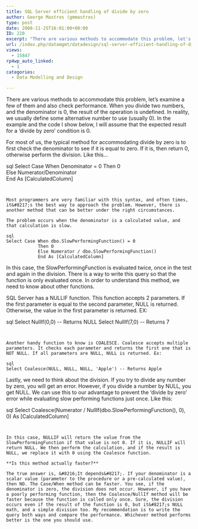 ```yaml
---
title: SQL Server efficient handling of divide by zero
author: George Mastros (gmmastros)
type: post
date: 2008-11-25T16:01:00+00:00
ID: 220
excerpt: "There are various methods to accommodate this problem, let's examine a few of them and also check performance.  When you divide two numbers, and the denominator is 0, the result of the operation is undefined.  In reality, we usually define some alternat&hellip;"
url: /index.php/datamgmt/datadesign/sql-server-efficient-handling-of-divide/
views:
  - 15847
rp4wp_auto_linked:
  - 1
categories:
  - Data Modelling and Design

---
```

There are various methods to accommodate this problem, let&#8217;s examine a few of them and also check performance. When you divide two numbers, and the denominator is 0, the result of the operation is undefined. In reality, we usually define some alternative number to use (usually 0). In the example and the code I show below, I will assume that the expected result for a &#8216;divide by zero&#8217; condition is 0.

For most of us, the typical method for accommodating divide by zero is to first check the denominator to see if it is equal to zero. If it is, then return 0, otherwise perform the division. Like this…

sql
Select Case When Denominator = 0
            Then 0             
            Else Numerator/Denominator             
            End As [CalculatedColumn]
```


Most programmers are very familiar with this syntax, and often times, it&#8217;s the best way to approach the problem. However, there is another method that can be better under the right circumstances.

The problem occurs when the denominator is a calculated value, and that calculation is slow.

sql
Select Case When dbo.SlowPerformingFunction() = 0
            Then 0
            Else Numerator / dbo.SlowPerformingFunction()
            End As [CalculatedColumn]
```


In this case, the SlowPerformingFunction is evaluated twice, once in the test and again in the division. There is a way to write this query so that the function is only evaluated once. In order to understand this method, we need to know about other functions.

SQL Server has a NULLIF function. This function accepts 2 parameters. If the first parameter is equal to the second parameter, NULL is returned. Otherwise, the value in the first parameter is returned. EX:

sql
Select NullIf(0,0) -- Returns NULL
Select NullIf(7,0) -- Returns 7
```


Another handy function to know is COALESCE. Coalesce accepts multiple parameters. It checks each parameter and returns the first one that is NOT NULL. If all parameters are NULL, NULL is returned. Ex:

sql
Select Coalesce(NULL, NULL, NULL, 'Apple') -- Returns Apple
```


Lastly, we need to think about the division. If you try to divide any number by zero, you will get an error. However, if you divide a number by NULL, you get NULL. We can use this to our advantage to prevent the &#8216;divide by zero&#8217; error while evaluating slow performing functions just once. Like this:

sql
Select Coalesce(Numerator / NullIf(dbo.SlowPerformingFunction(), 0), 0) As [CalculatedColumn]
```


In this case, NULLIF will return the value from the SlowPerformingFunction if that value is not 0. If it is, NULLIF will return NULL. We then perform the calculation, and if the result is NULL, we replace it with 0 using the Coalesce function.

**Is this method actually faster?**

The true answer is, &#8216;It depends&#8217;. If your denominator is a scalar value (parameter to the procedure or a pre-calculated value), then NO. The Case/When method can be faster. You see, if the denominator is zero, the division does not occur. However, if you have a poorly performing function, then the Coalesce/NullIf method will be faster because the function is called only once. Sure, the division occurs even if the result of the function is 0, but it&#8217;s NULL math, and a simple division too. My recommendation is to write the query both ways and compare the performance. Whichever method performs better is the one you should use.